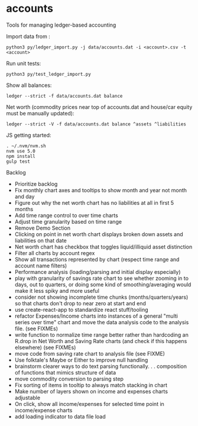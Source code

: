 # accounts
Tools for managing ledger-based accounting

Import data from <account>:
```
python3 py/ledger_import.py -j data/accounts.dat -i <account>.csv -t <account>
```

Run unit tests:
```
python3 py/test_ledger_import.py
```

Show all balances:
```
ledger --strict -f data/accounts.dat balance
```

Net worth (commodity prices near top of accounts.dat and house/car equity must be manually updated):
```
ledger --strict -V -f data/accounts.dat balance ^assets ^liabilities
```

JS getting started:
```
. ~/.nvm/nvm.sh
nvm use 5.0
npm install
gulp test
```

Backlog
- Prioritize backlog
- Fix monthly chart axes and tooltips to show month and year not month and day
- Figure out why the net worth chart has no liabilities at all in first 5 months
- Add time range control to over time charts
- Adjust time granularity based on time range
- Remove Demo Section
- Clicking on point in net worth chart displays broken down assets and liabilities on that date
- Net worth chart has checkbox that toggles liquid/illiquid asset distinction
- Filter all charts by account regex
- Show all transactions represented by chart (respect time range and account name filters)
- Performance analysis (loading/parsing and initial display especially)
- play with granularity of savings rate chart to see whether zooming in to days, out to quarters,
  or doing some kind of smoothing/averaging would make it less spiky and more useful
- consider not showing incomplete time chunks (months/quarters/years) so that charts don't drop
  to near zero at start and end
- use create-react-app to standardize react stuff/tooling
- refactor Expenses/Income charts into instances of a general "multi series over time" chart
  and move the data analysis code to the analysis file. (see FIXMEs)
- write function to normalize time range better rather than hardcoding an R.drop in Net Worth
  and Saving Rate charts (and check if this happens elsewhere) (see FIXMEs)
- move code from saving rate chart to analysis file (see FIXME)
- Use folktale's Maybe or Either to improve null handling
- brainstorm clearer ways to do text parsing functionally. . . composition of functions that
  mimics structure of data
- move commodity conversion to parsing step
- Fix sorting of items in tooltip to always match stacking in chart
- Make number of layers shown on income and expenses charts adjustable
- On click, show all income/expenses for selected time point in income/expense charts
- add loading indicator to data file load
